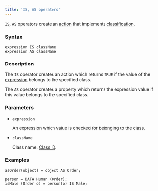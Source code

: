 ```yaml
---
title: 'IS, AS operators'
---
```


`IS`, `AS` operators create an [action](Properties.md) that implements [classification](Classification_IS_AS.md).

### Syntax

```
expression IS className
expression AS className
```

### Description

The `IS` operator creates an action which returns `TRUE` if the value of the [expression](Expression.md) belongs to the specified class.

The `AS` operator creates a property which returns the expression value if this value belongs to the specified class.

### Parameters

- `expression`

    An expression which value is checked for belonging to the class.

- `className`

    Class name. [Class ID](IDs.md#classid).

### Examples 

```lsf
asOrder(object) = object AS Order;

person = DATA Human (Order);
isMale (Order o) = person(o) IS Male;
```
